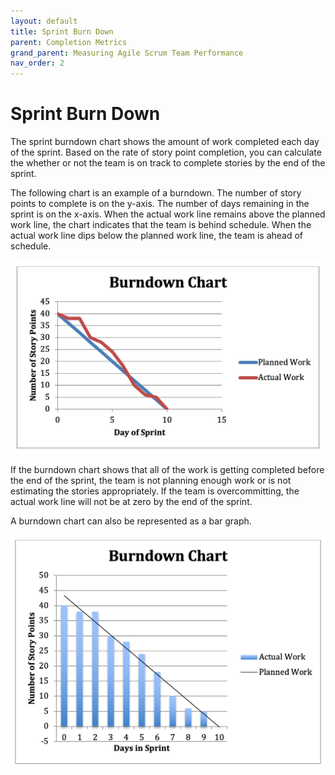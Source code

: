 ```yaml
---
layout: default
title: Sprint Burn Down
parent: Completion Metrics
grand_parent: Measuring Agile Scrum Team Performance
nav_order: 2
---
```


# Sprint Burn Down

The sprint burndown chart shows the amount of work completed each day of the sprint. Based on the rate of story point completion, you can calculate 
the whether or not the team is on track to complete stories by the end of the sprint. 

The following chart is an example of a burndown. The number of story points to complete is on the y-axis. The number of days remaining in the sprint is 
on the x-axis. When the actual work line remains above the planned work line, the chart indicates that the team is behind schedule. When the actual work 
line dips below the planned work line, the team is ahead of schedule. 

![Burndown](../../img/burndown.png)

If the burndown chart shows that all of the work is getting completed before the end of the sprint, the team is not planning enough work or is not 
estimating the stories appropriately. If the team is overcommitting, the actual work line will not be at zero by the end of the sprint.

A burndown chart can also be represented as a bar graph.

![Burndown](../../img/burndown-bar.png)

